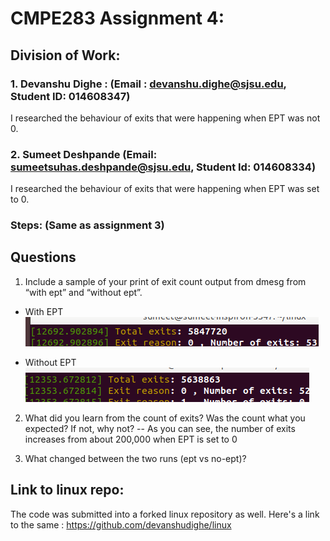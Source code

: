 

# CMPE283 Assignment 4:


## Division of Work:

###   1. Devanshu Dighe : (Email : devanshu.dighe@sjsu.edu, Student ID: 014608347)
I researched the behaviour of exits that were happening when EPT was not 0. 
             

###   2. Sumeet Deshpande (Email: sumeetsuhas.deshpande@sjsu.edu, Student Id: 014608334)
I researched the behaviour of exits that were happening when EPT was set to 0. 

### Steps: (Same as assignment 3)


## Questions
1) Include a sample of your print of exit count output from dmesg from “with ept” and “without ept”.
  - With EPT
  ![alt text](https://github.com/devanshudighe/CMPE283/blob/main/Assignment-4/With_EPT.png "With ept")

  - Without EPT
  ![alt text](https://github.com/devanshudighe/CMPE283/blob/main/Assignment-4/Without_EPT.png "without ept")


2) What did you learn from the count of exits? Was the count what you expected? If not, why not?
     -- As you can see, the number of exits increases from about 200,000 when EPT is set to 0
    
3) What changed between the two runs (ept vs no-ept)?
  
  
  
## Link to linux repo:
The code was submitted into a forked linux repository as well. Here's a link to the same : https://github.com/devanshudighe/linux
